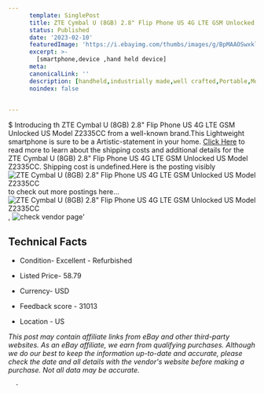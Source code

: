 ```yaml
---
      template: SinglePost
      title: ZTE Cymbal U (8GB) 2.8" Flip Phone US 4G LTE GSM Unlocked US Model Z2335CC
      status: Published
      date: '2023-02-10'
      featuredImage: 'https://i.ebayimg.com/thumbs/images/g/BpMAAOSwxkliYxZN/s-l225.jpg'
      excerpt: >-
        [smartphone,device ,hand held device]
      meta:
      canonicalLink: ''
      description: [handheld,industrially made,well crafted,Portable,Mobile,Compact,Convenient,Lightweight,Maneuverable,Man-portable,Miniature,Carriable,Hand-held,Light,Holdable,Transportable,Mobile device,Pocket-sized,On-the-go,Wireless,Cordless,Compact size,Convenient size, smartphone,device ,hand held device]
      noindex: false
      

---
```

$
      Introducing th ZTE Cymbal U (8GB) 2.8" Flip Phone US 4G LTE GSM Unlocked US Model Z2335CC from a well-known brand.This Lightweight smartphone is sure to be a Artistic-statement in your home. [Click Here](https://www.ebay.com/itm/154960807241?hash=item2414624549%3Ag%3ABpMAAOSwxkliYxZN&mkevt=1&mkcid=1&mkrid=711-53200-19255-0&campid=%253CePNCampaignId%253E&customid=%253CreferenceId%253E&toolid=10049) to read more to learn about the shipping costs and additional details for the ZTE Cymbal U (8GB) 2.8" Flip Phone US 4G LTE GSM Unlocked US Model Z2335CC. Shipping cost is undefined.Here is the posting visibly ![ZTE Cymbal U (8GB) 2.8" Flip Phone US 4G LTE GSM Unlocked US Model Z2335CC](https://i.ebayimg.com/thumbs/images/g/BpMAAOSwxkliYxZN/s-l225.jpg) to check out more postings here... ![ZTE Cymbal U (8GB) 2.8" Flip Phone US 4G LTE GSM Unlocked US Model Z2335CC](https://i.ebayimg.com/images/g/BpMAAOSwxkliYxZN/s-l1200.jpg), ![check vendor page](https://origin-galleryplus.ebayimg.com/ws/web/154960807241_2_0_1/225x225.jpg,https://origin-galleryplus.ebayimg.com/ws/web/154960807241_3_0_1/225x225.jpg,https://origin-galleryplus.ebayimg.com/ws/web/154960807241_4_0_1/225x225.jpg,https://origin-galleryplus.ebayimg.com/ws/web/154960807241_5_0_1/225x225.jpg,https://origin-galleryplus.ebayimg.com/ws/web/154960807241_6_0_1/225x225.jpg,https://origin-galleryplus.ebayimg.com/ws/web/154960807241_7_0_1/225x225.jpg)'

      

 ## Technical Facts 



     
      

 - Condition- Excellent - Refurbished 


      

 - Listed Price- 58.79 


      

 - Currency- USD 


      

 - Feedback score - 31013 


      

 - Location - US 


      
      

 *_This post may contain affiliate links from eBay and other third-party websites. As an eBay affiliate, we earn from qualifying purchases. Although we do our best to keep the information up-to-date and accurate, please check the date and all details with the vendor's website before making a purchase. Not all data may be accurate._*




      -
